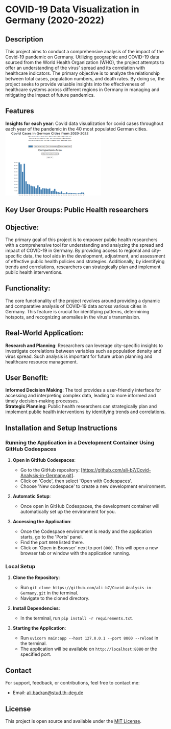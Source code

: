 # COVID-19 Data Visualization in Germany (2020-2022)

## Description
This project aims to conduct a comprehensive analysis of the impact of the Covid-19 pandemic on Germany. Utilizing geographic and COVID-19 data sourced from the World Health Organization (WHO), the project attempts to offer an understanding of the virus' spread and its correlation with healthcare indicators. The primary objective is to analyze the relationship between total cases, population numbers, and death rates. By doing so, the project seeks to provide valuable insights into the effectiveness of healthcare systems across different regions in Germany in managing and mitigating the impact of future pandemics.

## Features

**Insights for each year**: Covid data visualization for covid cases throughout each year of the pandemic in the 40 most populated German cities.  
<img src="Images/graph1.png" width="300" height="200" alt="Insights for each year">


## Key User Groups: Public Health researchers

## Objective:
The primary goal of this project is to empower public health researchers with a comprehensive tool for understanding and analyzing the spread and impact of COVID-19 in Germany. By providing access to regional and city-specific data, the tool aids in the development, adjustment, and assessment of effective public health policies and strategies. Additionally, by identifying trends and correlations, researchers can strategically plan and implement public health interventions.

## Functionality:
The core functionality of the project revolves around providing a dynamic and comparative analysis of COVID-19 data across various cities in Germany. This feature is crucial for identifying patterns, determining hotspots, and recognizing anomalies in the virus's transmission.

## Real-World Application: 
**Research and Planning**: Researchers can leverage city-specific insights to investigate correlations between variables such as population density and virus spread. Such analysis is important for future urban planning and healthcare resource management.  

## User Benefit:
**Informed Decision Making**: The tool provides a user-friendly interface for accessing and interpreting complex data, leading to more informed and timely decision-making processes.  
**Strategic Planning**: Public health researchers can strategically plan and implement public health interventions by identifying trends and correlations.  

## Installation and Setup Instructions

### Running the Application in a Development Container Using GitHub Codespaces

1. **Open in GitHub Codespaces**:
   - Go to the GitHub repository: [https://github.com/ali-b7/Covid-Analysis-in-Germany.git].
   - Click on 'Code', then select 'Open with Codespaces'.
   - Choose 'New codespace' to create a new development environment.

2. **Automatic Setup**:
   - Once open in GitHub Codespaces, the development container will automatically set up the environment for you.

3. **Accessing the Application**:
   - Once the Codespace environment is ready and the application starts, go to the 'Ports' panel.
   - Find the port `8000` listed there.
   - Click on 'Open in Browser' next to port `8000`. This will open a new browser tab or window with the application running.

### Local Setup

1. **Clone the Repository**:
   - Run `git clone https://github.com/ali-b7/Covid-Analysis-in-Germany.git` in the terminal.
   - Navigate to the cloned directory.

2. **Install Dependencies**:
   - In the terminal, run `pip install -r requirements.txt`.

3. **Starting the Application**:
   - Run `uvicorn main:app --host 127.0.0.1 --port 8000 --reload` in the terminal.
   - The application will be available on `http://localhost:8080` or the specified port.


## Contact
For support, feedback, or contributions, feel free to contact me:

- Email: ali.badran@stud.th-deg.de

## License

This project is open source and available under the [MIT License](LICENSE).

